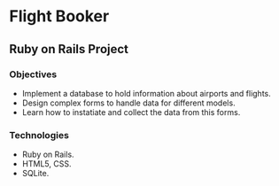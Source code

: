 # Flight Booker

## Ruby on Rails Project

### Objectives

- Implement a database to hold information about airports and flights.
- Design complex forms to handle data for different models.
- Learn how to instatiate and collect the data from this forms.

### Technologies

- Ruby on Rails.
- HTML5, CSS.
- SQLite.
